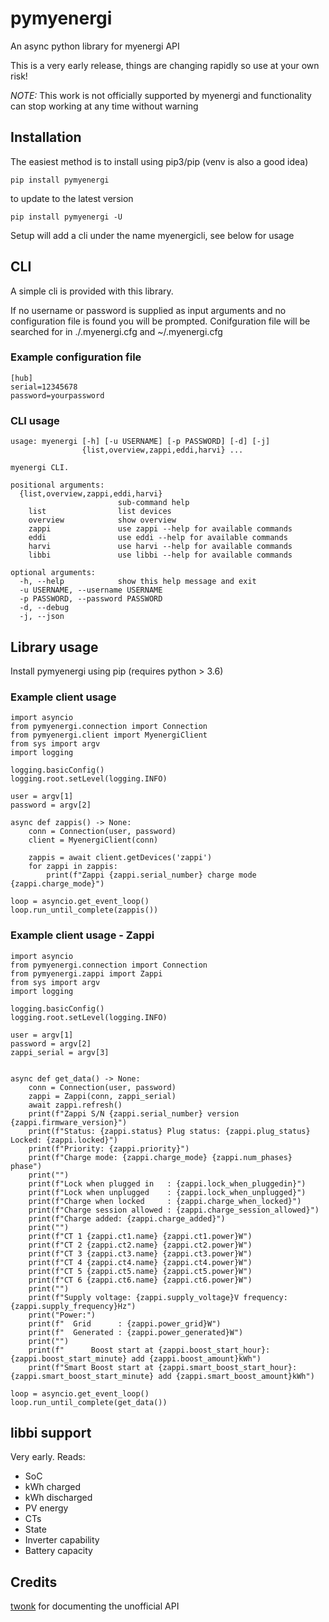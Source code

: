 # pymyenergi

An async python library for myenergi API

This is a very early release, things are changing rapidly so use at your own risk!

_NOTE:_ This work is not officially supported by myenergi and functionality can stop working at any time without warning

## Installation

The easiest method is to install using pip3/pip (venv is also a good idea)

```
pip install pymyenergi
```

to update to the latest version

```
pip install pymyenergi -U
```

Setup will add a cli under the name myenergicli, see below for usage

## CLI

A simple cli is provided with this library.

If no username or password is supplied as input arguments and no configuration file is found you will be prompted.
Conifguration file will be searched for in ./.myenergi.cfg and ~/.myenergi.cfg

### Example configuration file

```
[hub]
serial=12345678
password=yourpassword
```

### CLI usage

```
usage: myenergi [-h] [-u USERNAME] [-p PASSWORD] [-d] [-j]
                {list,overview,zappi,eddi,harvi} ...

myenergi CLI.

positional arguments:
  {list,overview,zappi,eddi,harvi}
                        sub-command help
    list                list devices
    overview            show overview
    zappi               use zappi --help for available commands
    eddi                use eddi --help for available commands
    harvi               use harvi --help for available commands
    libbi               use libbi --help for available commands

optional arguments:
  -h, --help            show this help message and exit
  -u USERNAME, --username USERNAME
  -p PASSWORD, --password PASSWORD
  -d, --debug
  -j, --json
```

## Library usage

Install pymyenergi using pip (requires python > 3.6)

### Example client usage

```
import asyncio
from pymyenergi.connection import Connection
from pymyenergi.client import MyenergiClient
from sys import argv
import logging

logging.basicConfig()
logging.root.setLevel(logging.INFO)

user = argv[1]
password = argv[2]

async def zappis() -> None:
    conn = Connection(user, password)
    client = MyenergiClient(conn)

    zappis = await client.getDevices('zappi')
    for zappi in zappis:
        print(f"Zappi {zappi.serial_number} charge mode {zappi.charge_mode}")

loop = asyncio.get_event_loop()
loop.run_until_complete(zappis())
```

### Example client usage - Zappi

```
import asyncio
from pymyenergi.connection import Connection
from pymyenergi.zappi import Zappi
from sys import argv
import logging

logging.basicConfig()
logging.root.setLevel(logging.INFO)

user = argv[1]
password = argv[2]
zappi_serial = argv[3]


async def get_data() -> None:
    conn = Connection(user, password)
    zappi = Zappi(conn, zappi_serial)
    await zappi.refresh()
    print(f"Zappi S/N {zappi.serial_number} version {zappi.firmware_version}")
    print(f"Status: {zappi.status} Plug status: {zappi.plug_status} Locked: {zappi.locked}")
    print(f"Priority: {zappi.priority}")
    print(f"Charge mode: {zappi.charge_mode} {zappi.num_phases} phase")
    print("")
    print(f"Lock when plugged in   : {zappi.lock_when_pluggedin}")
    print(f"Lock when unplugged    : {zappi.lock_when_unplugged}")
    print(f"Charge when locked     : {zappi.charge_when_locked}")
    print(f"Charge session allowed : {zappi.charge_session_allowed}")
    print(f"Charge added: {zappi.charge_added}")
    print("")
    print(f"CT 1 {zappi.ct1.name} {zappi.ct1.power}W")
    print(f"CT 2 {zappi.ct2.name} {zappi.ct2.power}W")
    print(f"CT 3 {zappi.ct3.name} {zappi.ct3.power}W")
    print(f"CT 4 {zappi.ct4.name} {zappi.ct4.power}W")
    print(f"CT 5 {zappi.ct5.name} {zappi.ct5.power}W")
    print(f"CT 6 {zappi.ct6.name} {zappi.ct6.power}W")
    print("")
    print(f"Supply voltage: {zappi.supply_voltage}V frequency: {zappi.supply_frequency}Hz")
    print("Power:")
    print(f"  Grid      : {zappi.power_grid}W")
    print(f"  Generated : {zappi.power_generated}W")
    print("")
    print(f"      Boost start at {zappi.boost_start_hour}:{zappi.boost_start_minute} add {zappi.boost_amount}kWh")
    print(f"Smart Boost start at {zappi.smart_boost_start_hour}:{zappi.smart_boost_start_minute} add {zappi.smart_boost_amount}kWh")

loop = asyncio.get_event_loop()
loop.run_until_complete(get_data())
```

## libbi support
  Very early.
  Reads:
  - SoC
  - kWh charged
  - kWh discharged
  - PV energy
  - CTs
  - State
  - Inverter capability
  - Battery capacity

## Credits

[twonk](https://github.com/twonk/MyEnergi-App-Api) for documenting the unofficial API

